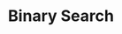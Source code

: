 ---
title: "Binary Search"

categories: ['']

tags: ['Binary', 'Search']

arabic: ['بحث ثنائي']

publishers: ['المعالجة اﻵلية للنصوص العربية']

types: "word"

slug: ""
---